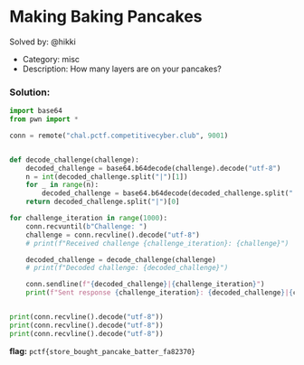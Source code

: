 # Making Baking Pancakes

Solved by: @hikki

- Category: misc
- Description: How many layers are on your pancakes?

### Solution:

```py
import base64
from pwn import *

conn = remote("chal.pctf.competitivecyber.club", 9001)


def decode_challenge(challenge):
    decoded_challenge = base64.b64decode(challenge).decode("utf-8")
    n = int(decoded_challenge.split("|")[1])
    for _ in range(n):
        decoded_challenge = base64.b64decode(decoded_challenge.split("|")[0]).decode("utf-8")
    return decoded_challenge.split("|")[0]

for challenge_iteration in range(1000):
    conn.recvuntil(b"Challenge: ")
    challenge = conn.recvline().decode("utf-8")
    # print(f"Received challenge {challenge_iteration}: {challenge}")

    decoded_challenge = decode_challenge(challenge)
    # print(f"Decoded challenge: {decoded_challenge}")

    conn.sendline(f"{decoded_challenge}|{challenge_iteration}")
    print(f"Sent response {challenge_iteration}: {decoded_challenge}|{challenge_iteration}")


print(conn.recvline().decode("utf-8"))
print(conn.recvline().decode("utf-8"))
print(conn.recvline().decode("utf-8"))
```

**flag:** `pctf{store_bought_pancake_batter_fa82370}`
